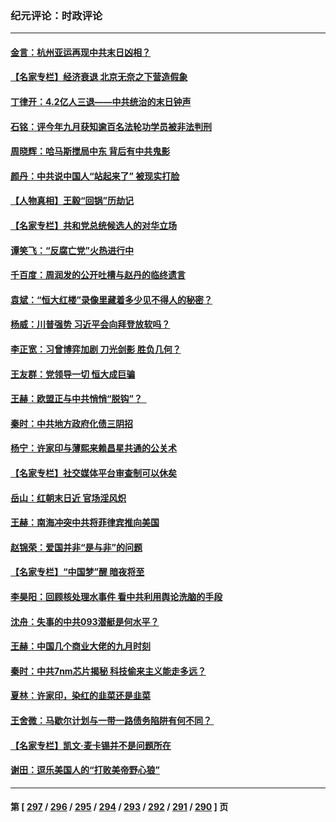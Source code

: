 ### 纪元评论：时政评论
---
#### [金言：杭州亚运再现中共末日凶相？](../../pages/nsc1025/n14091599.md) 
#### [【名家专栏】经济衰退 北京无奈之下营造假象](../../pages/nsc1025/n14089690.md) 
#### [丁律开：4.2亿人三退——中共统治的末日钟声](../../pages/nsc1025/n14091340.md) 
#### [石铭：评今年九月获知逾百名法轮功学员被非法判刑](../../pages/nsc1025/n14091311.md) 
#### [周晓辉：哈马斯搅局中东 背后有中共鬼影](../../pages/nsc1025/n14090943.md) 
#### [颜丹：中共说中国人“站起来了” 被现实打脸](../../pages/nsc1025/n14090934.md) 
#### [【人物真相】王毅“回锅”历劫记](../../pages/nsc1025/n14090880.md) 
#### [【名家专栏】共和党总统候选人的对华立场](../../pages/nsc1025/n14090827.md) 
#### [谭笑飞：“反腐亡党”火热进行中](../../pages/nsc1025/n14090757.md) 
#### [千百度：周润发的公开吐槽与赵丹的临终遗言](../../pages/nsc1025/n14090739.md) 
#### [袁斌：“恒大红楼”录像里藏着多少见不得人的秘密？](../../pages/nsc1025/n14090715.md) 
#### [杨威：川普强势 习近平会向拜登放软吗？](../../pages/nsc1025/n14090644.md) 
#### [李正宽：习曾博弈加剧 刀光剑影 胜负几何？](../../pages/nsc1025/n14090460.md) 
#### [王友群：党领导一切 恒大成巨骗](../../pages/nsc1025/n14090443.md) 
#### [王赫：欧盟正与中共悄悄“脱钩”？  ](../../pages/nsc1025/n14090157.md) 
#### [秦时：中共地方政府化债三阴招](../../pages/nsc1025/n14090442.md) 
#### [杨宁：许家印与薄熙来赖昌星共通的公关术](../../pages/nsc1025/n14090400.md) 
#### [【名家专栏】社交媒体平台审查制可以休矣](../../pages/nsc1025/n14090331.md) 
#### [岳山：红朝末日近 官场淫风炽](../../pages/nsc1025/n14090137.md) 
#### [王赫：南海冲突中共将菲律宾推向美国](../../pages/nsc1025/n14090142.md) 
#### [赵锦荣：爱国并非“是与非”的问题](../../pages/nsc1025/n14087716.md) 
#### [【名家专栏】“中国梦”醒 暗夜将至](../../pages/nsc1025/n14088776.md) 
#### [李昊阳：回顾核处理水事件 看中共利用舆论洗脑的手段](../../pages/nsc1025/n14089405.md) 
#### [沈舟：失事的中共093潜艇是何水平？](../../pages/nsc1025/n14089236.md) 
#### [王赫：中国几个商业大佬的九月时刻](../../pages/nsc1025/n14089130.md) 
#### [秦时：中共7nm芯片揭秘 科技偷来主义能走多远？](../../pages/nsc1025/n14089116.md) 
#### [夏林：许家印，染红的韭菜还是韭菜](../../pages/nsc1025/n14089066.md) 
#### [王舍微：马歇尔计划与一带一路债务陷阱有何不同？ ](../../pages/nsc1025/n14089038.md) 
#### [【名家专栏】凯文‧麦卡锡并不是问题所在](../../pages/nsc1025/n14088984.md) 
#### [谢田：逗乐美国人的“打败美帝野心狼”](../../pages/nsc1025/n14089022.md) 

---
#### 第 [ [297](./297.md) / [296](./296.md) / [295](./295.md) / [294](./294.md) / [293](./293.md) / [292](./292.md) / [291](./291.md) / [290](./290.md) ] 页
